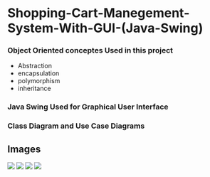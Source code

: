# Shopping-Cart-Manegement-System-With-GUI-(Java-Swing)

### Object Oriented conceptes Used in this project

- Abstraction 
- encapsulation
- polymorphism
- inheritance

### Java Swing Used for Graphical User Interface

### Class Diagram and Use Case Diagrams 

## Images 

![](https://github.com/Mack2133/Shopping-Cart-Management-System-with-GUI-Java-Swing/blob/master/img/Screenshot%202024-03-05%20at%2012.45.01%E2%80%AFAM.png?raw=true)
![](https://github.com/Mack2133/Shopping-Cart-Management-System-with-GUI-Java-Swing/blob/master/img/Screenshot%202024-03-05%20at%2012.47.46%E2%80%AFAM.png?raw=true)
![](https://github.com/Mack2133/Shopping-Cart-Management-System-with-GUI-Java-Swing/blob/master/img/Screenshot%202024-03-05%20at%2012.47.04%E2%80%AFAM.png?raw=true)
![](https://github.com/Mack2133/Shopping-Cart-Management-System-with-GUI-Java-Swing/blob/master/img/Screenshot%202024-03-05%20at%2012.47.31%E2%80%AFAM.png?raw=true)
